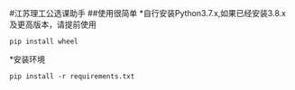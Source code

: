 #江苏理工公选课助手
##使用很简单
*自行安装Python3.7.x,如果已经安装3.8.x及更高版本，请提前使用
```
pip install wheel
```
*安装环境
```
pip install -r requirements.txt
```
